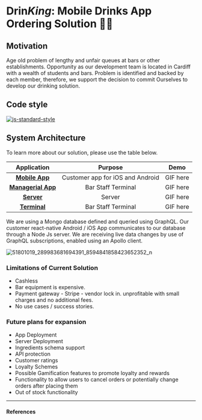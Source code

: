 # Drin*King*: Mobile Drinks App Ordering Solution 👑🍺

## Motivation
Age old problem of lengthy and unfair queues at bars or other establishments. 
Opportunity as our development team is located in Cardiff with a wealth of students and bars.
Problem is identified and backed by each member, therefore, we support the decision to commit
Ourselves to develop our drinking solution.

## Code style
  [![js-standard-style](https://img.shields.io/badge/code%20style-standard-brightgreen.svg?style=flat)](https://github.com/feross/standard)

## System Architecture  

To learn more about our solution, please use the table below.

| Application | Purpose | Demo |
| :-------------: |:-------------:|:-----:|
| [**Mobile App**](mobile/) | Customer app for iOS and  Android | GIF here |
| [**Managerial App**](managerial-app/) | Bar Staff Terminal | GIF here |
| [**Server**](server/) | Server | GIF here |
| [**Terminal**](terminal/) | Bar Staff Terminal | GIF here |

We are using a Mongo database defined and queried using GraphQL. Our customer react-native Android / iOS App communicates to our database through a Node Js server. We are receiving live data changes by use of GraphQL subscriptions, enabled using an Apollo client.

![51801019_289983681694391_8594841858423652352_n](/uploads/642f2bacf40070ed1c766db3285233df/51801019_289983681694391_8594841858423652352_n.png)

### Limitations of Current Solution

- Cashless
- Bar equipment is expensive.
- Payment gateway - Stripe - vendor lock in. unprofitable with small charges and no additional fees.
- No use cases / success stories.

### Future plans for expansion

* App Deployment
* Server Deployment
* Ingredients schema support
* API protection
* Customer ratings
* Loyalty Schemes 
* Possible Gamification features to promote loyalty and rewards
* Functionality to allow users to cancel orders or potentially change orders after placing them
* Out of stock functionality

---
#### References
